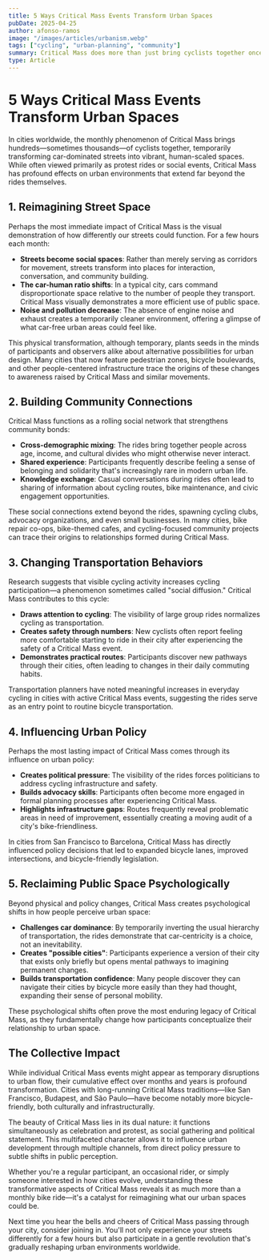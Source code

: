 ```yaml
---
title: 5 Ways Critical Mass Events Transform Urban Spaces
pubDate: 2025-04-25
author: afonso-ramos
image: "/images/articles/urbanism.webp"
tags: ["cycling", "urban-planning", "community"]
summary: Critical Mass does more than just bring cyclists together once a month. Discover how these cycling events are transforming cities physically, socially, and politically.
type: Article
---
```


# 5 Ways Critical Mass Events Transform Urban Spaces

In cities worldwide, the monthly phenomenon of Critical Mass brings hundreds—sometimes thousands—of cyclists together, temporarily transforming car-dominated streets into vibrant, human-scaled spaces. While often viewed primarily as protest rides or social events, Critical Mass has profound effects on urban environments that extend far beyond the rides themselves.

## 1. Reimagining Street Space

Perhaps the most immediate impact of Critical Mass is the visual demonstration of how differently our streets could function. For a few hours each month:

- **Streets become social spaces**: Rather than merely serving as corridors for movement, streets transform into places for interaction, conversation, and community building.
- **The car-human ratio shifts**: In a typical city, cars command disproportionate space relative to the number of people they transport. Critical Mass visually demonstrates a more efficient use of public space.
- **Noise and pollution decrease**: The absence of engine noise and exhaust creates a temporarily cleaner environment, offering a glimpse of what car-free urban areas could feel like.

This physical transformation, although temporary, plants seeds in the minds of participants and observers alike about alternative possibilities for urban design. Many cities that now feature pedestrian zones, bicycle boulevards, and other people-centered infrastructure trace the origins of these changes to awareness raised by Critical Mass and similar movements.

## 2. Building Community Connections

Critical Mass functions as a rolling social network that strengthens community bonds:

- **Cross-demographic mixing**: The rides bring together people across age, income, and cultural divides who might otherwise never interact.
- **Shared experience**: Participants frequently describe feeling a sense of belonging and solidarity that's increasingly rare in modern urban life.
- **Knowledge exchange**: Casual conversations during rides often lead to sharing of information about cycling routes, bike maintenance, and civic engagement opportunities.

These social connections extend beyond the rides, spawning cycling clubs, advocacy organizations, and even small businesses. In many cities, bike repair co-ops, bike-themed cafes, and cycling-focused community projects can trace their origins to relationships formed during Critical Mass.

## 3. Changing Transportation Behaviors

Research suggests that visible cycling activity increases cycling participation—a phenomenon sometimes called "social diffusion." Critical Mass contributes to this cycle:

- **Draws attention to cycling**: The visibility of large group rides normalizes cycling as transportation.
- **Creates safety through numbers**: New cyclists often report feeling more comfortable starting to ride in their city after experiencing the safety of a Critical Mass event.
- **Demonstrates practical routes**: Participants discover new pathways through their cities, often leading to changes in their daily commuting habits.

Transportation planners have noted meaningful increases in everyday cycling in cities with active Critical Mass events, suggesting the rides serve as an entry point to routine bicycle transportation.

## 4. Influencing Urban Policy

Perhaps the most lasting impact of Critical Mass comes through its influence on urban policy:

- **Creates political pressure**: The visibility of the rides forces politicians to address cycling infrastructure and safety.
- **Builds advocacy skills**: Participants often become more engaged in formal planning processes after experiencing Critical Mass.
- **Highlights infrastructure gaps**: Routes frequently reveal problematic areas in need of improvement, essentially creating a moving audit of a city's bike-friendliness.

In cities from San Francisco to Barcelona, Critical Mass has directly influenced policy decisions that led to expanded bicycle lanes, improved intersections, and bicycle-friendly legislation.

## 5. Reclaiming Public Space Psychologically

Beyond physical and policy changes, Critical Mass creates psychological shifts in how people perceive urban space:

- **Challenges car dominance**: By temporarily inverting the usual hierarchy of transportation, the rides demonstrate that car-centricity is a choice, not an inevitability.
- **Creates "possible cities"**: Participants experience a version of their city that exists only briefly but opens mental pathways to imagining permanent changes.
- **Builds transportation confidence**: Many people discover they can navigate their cities by bicycle more easily than they had thought, expanding their sense of personal mobility.

These psychological shifts often prove the most enduring legacy of Critical Mass, as they fundamentally change how participants conceptualize their relationship to urban space.

## The Collective Impact

While individual Critical Mass events might appear as temporary disruptions to urban flow, their cumulative effect over months and years is profound transformation. Cities with long-running Critical Mass traditions—like San Francisco, Budapest, and São Paulo—have become notably more bicycle-friendly, both culturally and infrastructurally.

The beauty of Critical Mass lies in its dual nature: it functions simultaneously as celebration and protest, as social gathering and political statement. This multifaceted character allows it to influence urban development through multiple channels, from direct policy pressure to subtle shifts in public perception.

Whether you're a regular participant, an occasional rider, or simply someone interested in how cities evolve, understanding these transformative aspects of Critical Mass reveals it as much more than a monthly bike ride—it's a catalyst for reimagining what our urban spaces could be.

Next time you hear the bells and cheers of Critical Mass passing through your city, consider joining in. You'll not only experience your streets differently for a few hours but also participate in a gentle revolution that's gradually reshaping urban environments worldwide. 